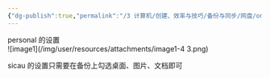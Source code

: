 ```yaml
---
{"dg-publish":true,"permalink":"/3 计算机/创建、效率与技巧/备份与同步/网盘/onedrive/onedrive设置/","title":"onedrive设置"}
---
```



personal 的设置  
![image1](/img/user/resources/attachments/image1-4 3.png)

sicau 的设置只需要在备份上勾选桌面、图片、文档即可